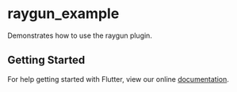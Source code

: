 # raygun_example

Demonstrates how to use the raygun plugin.

## Getting Started

For help getting started with Flutter, view our online
[documentation](https://flutter.io/).

